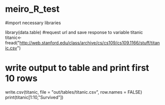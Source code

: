 # meiro_R_test
#import necessary libraries

library(data.table)
#request url and save response to variable titanic
titanic<-fread("http://web.stanford.edu/class/archive/cs/cs109/cs109.1166/stuff/titanic.csv")
# write output to table and print first 10 rows
write.csv(titanic, file = "out/tables/titanic.csv", row.names = FALSE)
print(titanic[1:10,"Survived"])
